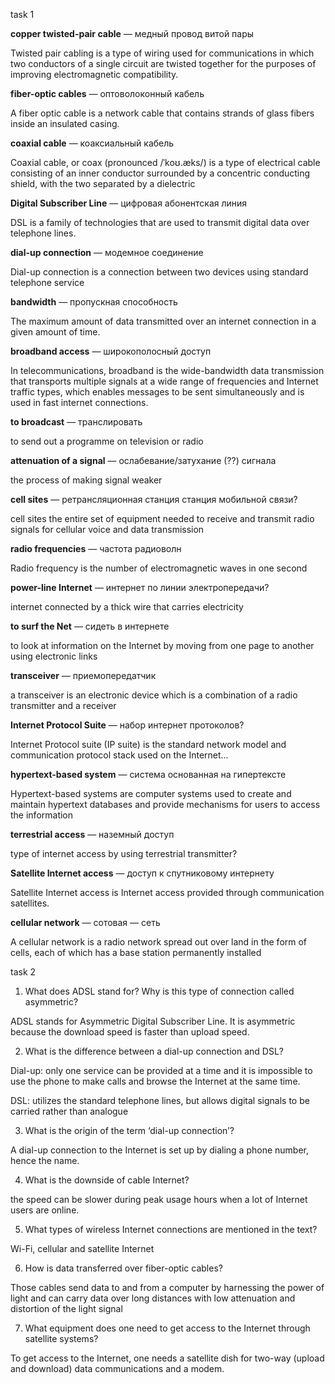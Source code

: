 task 1

**copper twisted-pair cable** — медный провод витой пары

Twisted pair cabling is a type of wiring used for communications in which two conductors of a single circuit are twisted together for the purposes of improving electromagnetic compatibility. 

**fiber-optic cables** — оптоволоконный кабель

A fiber optic cable is a network cable that contains strands of glass fibers inside an insulated casing.

**coaxial cable** — коаксиальный кабель

Coaxial cable, or coax (pronounced /ˈkoʊ.æks/) is a type of electrical cable consisting of an inner conductor surrounded by a concentric conducting shield, with the two separated by a dielectric

**Digital Subscriber Line** — цифровая абонентская линия

DSL is a family of technologies that are used to transmit digital data over telephone lines.

**dial-up connection** — модемное соединение

Dial-up connection is a connection between two devices using standard telephone service

**bandwidth** — пропускная способность

The maximum amount of data transmitted over an internet connection in a given amount of time.

**broadband access** — широкополосный доступ 

In telecommunications, broadband is the wide-bandwidth data transmission that transports multiple signals at a wide range of frequencies and Internet traffic types, which enables messages to be sent simultaneously and is used in fast internet connections. 

**to broadcast** — транслировать

to send out a programme on television or radio

**attenuation of a signal** — ослабевание/затухание (??) сигнала

the process of making signal weaker

**cell sites** — ретрансляционная станция станция мобильной связи?

cell sites the entire set of equipment needed to receive and transmit radio signals for cellular voice and data transmission

**radio frequencies** — частота радиоволн

Radio frequency is the number of electromagnetic waves in one second

**power-line Internet** — интернет по линии электропередачи?

internet connected by a thick wire that carries electricity

**to surf the Net** — сидеть в интернете

to look at information on the Internet by moving from one page to another using electronic links

**transceiver** — приемопередатчик 

a transceiver is an electronic device which is a combination of a radio transmitter and a receiver

**Internet Protocol Suite** — набор интернет протоколов?

Internet Protocol suite (IP suite) is the standard network model and communication protocol stack used on the Internet...

**hypertext-based system** — система основанная на гипертексте 

Hypertext-based systems are computer systems used to create and maintain hypertext databases and provide mechanisms for users to access the information

**terrestrial access** — наземный доступ

type of internet access by using terrestrial transmitter? 

**Satellite Internet access** — доступ к спутниковому интернету

Satellite Internet access is Internet access provided through communication satellites.

**cellular network** — сотовая — сеть 

A cellular network is a radio network spread out over land in the form of cells, each of which has a base station permanently installed

task 2 
1. What does ADSL stand for? Why is this type of connection called
asymmetric?

ADSL stands for Asymmetric Digital Subscriber Line. It is asymmetric because the download speed is faster than upload speed.

2. What is the difference between a dial-up connection and DSL?

Dial-up: only one service can be provided at a time
and it is impossible to use the phone to make calls and browse the Internet at the same time.

DSL: utilizes the standard telephone lines, but allows digital signals to
be carried rather than analogue

3. What is the origin of the term ‘dial-up connection’?

A dial-up connection to the Internet is set up by dialing a phone number, hence the
name.

4. What is the downside of cable Internet?

the speed can be slower during peak usage hours when a lot of Internet users are online.

5. What types of wireless Internet connections are mentioned in the text?

Wi-Fi, cellular and satellite Internet

6. How is data transferred over fiber-optic cables?

Those cables send data to and from a computer by harnessing the power of light and can carry data over long distances with low attenuation and distortion of the light signal

7. What equipment does one need to get access to the Internet through
satellite systems?

To get access to the Internet, one needs a satellite dish for two-way (upload and download) data communications and a modem.
